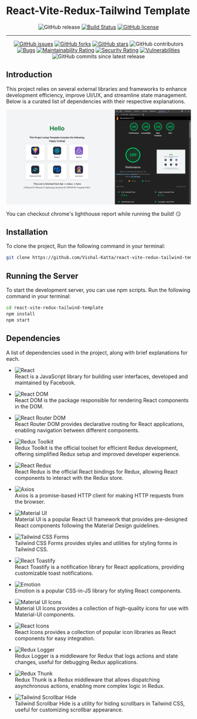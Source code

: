 # React-Vite-Redux-Tailwind Template


<span align="center">

![GitHub release](https://img.shields.io/github/v/release/Vishal-Katta/react-vite-redux-tailwind-template)
[![Build Status](https://github.com/Vishal-Katta/react-vite-redux-tailwind-template/actions/workflows/build.yml/badge.svg)](https://github.com/Vishal-Katta/react-vite-redux-tailwind-template/actions/workflows/build.yml)
[![GitHub license](https://img.shields.io/github/license/Vishal-Katta/react-vite-redux-tailwind-template)](https://github.com/Vishal-Katta/react-vite-redux-tailwind-template)

---

[![GitHub issues](https://img.shields.io/github/issues/Vishal-Katta/react-vite-redux-tailwind-template)](https://github.com/Vishal-Katta/react-vite-redux-tailwind-template/issues)
[![GitHub forks](https://img.shields.io/github/forks/Vishal-Katta/react-vite-redux-tailwind-template)](https://github.com/Vishal-Katta/react-vite-redux-tailwind-template/network)
[![GitHub stars](https://img.shields.io/github/stars/Vishal-Katta/react-vite-redux-tailwind-template)](https://github.com/Vishal-Katta/react-vite-redux-tailwind-template/stargazers)
![GitHub contributors](https://img.shields.io/github/contributors/Vishal-Katta/react-vite-redux-tailwind-template)
[![Bugs](https://sonarcloud.io/api/project_badges/measure?project=Vishal-Katta_react-vite-redux-tailwind-template&metric=bugs)](https://sonarcloud.io/dashboard?id=Vishal-Katta_react-vite-redux-tailwind-template)
[![Maintainability Rating](https://sonarcloud.io/api/project_badges/measure?project=Vishal-Katta_react-vite-redux-tailwind-template&metric=sqale_rating)](https://sonarcloud.io/dashboard?id=Vishal-Katta_react-vite-redux-tailwind-template)
[![Security Rating](https://sonarcloud.io/api/project_badges/measure?project=Vishal-Katta_react-vite-redux-tailwind-template&metric=security_rating)](https://sonarcloud.io/dashboard?id=Vishal-Katta_react-vite-redux-tailwind-template)
[![Vulnerabilities](https://sonarcloud.io/api/project_badges/measure?project=Vishal-Katta_react-vite-redux-tailwind-template&metric=vulnerabilities)](https://sonarcloud.io/dashboard?id=Vishal-Katta_react-vite-redux-tailwind-template)
![GitHub commits since latest release ](https://img.shields.io/github/commits-since/Vishal-Katta/react-vite-redux-tailwind-template/latest/main)

</span>

## Introduction

This project relies on several external libraries and frameworks to enhance development efficiency, improve UI/UX, and streamline state management. Below is a curated list of dependencies with their respective explanations.

![Project Stack](/public/ProjectStack.png)

You can checkout chrome's lighthouse report while running the build! 😏

## Installation

To clone the project, Run the following command in your terminal:

```bash
git clone https://github.com/Vishal-Katta/react-vite-redux-tailwind-template.git
```

## Running the Server

To start the development server, you can use npm scripts. Run the following command in your terminal:

```bash
cd react-vite-redux-tailwind-template
npm install
npm start
```

## Dependencies
A list of dependencies used in the project, along with brief explanations for each.

- ![React](https://img.shields.io/badge/React-_-61DAFB?logo=react)  
  React is a JavaScript library for building user interfaces, developed and maintained by Facebook.

- ![React DOM](https://img.shields.io/badge/React%20DOM-_-61DAFB?logo=react)  
  React DOM is the package responsible for rendering React components in the DOM.

- ![React Router DOM](https://img.shields.io/badge/React%20Router%20DOM-_-CA4245?logo=react-router)  
  React Router DOM provides declarative routing for React applications, enabling navigation between different components.

- ![Redux Toolkit](https://img.shields.io/badge/Redux%20Toolkit-_-purple?logo=redux)  
  Redux Toolkit is the official toolset for efficient Redux development, offering simplified Redux setup and improved developer experience.

- ![React Redux](https://img.shields.io/badge/React%20Redux-_-764ABC?logo=redux)  
  React Redux is the official React bindings for Redux, allowing React components to interact with the Redux store.

- ![Axios](https://img.shields.io/badge/Axios-_-blue?logo=axios)  
  Axios is a promise-based HTTP client for making HTTP requests from the browser.

- ![Material UI](https://img.shields.io/badge/Material%20UI-_-blue?logo=material-ui)  
  Material UI is a popular React UI framework that provides pre-designed React components following the Material Design guidelines.

- ![Tailwind CSS Forms](https://img.shields.io/badge/Tailwind%20CSS%20Forms-_-blue?logo=tailwind-css)  
  Tailwind CSS Forms provides styles and utilities for styling forms in Tailwind CSS.

- ![React Toastify](https://img.shields.io/badge/React%20Toastify-_-blue?logo=react)  
  React Toastify is a notification library for React applications, providing customizable toast notifications.

- ![Emotion](https://img.shields.io/badge/Emotion-_-purple?logo=emotion)  
  Emotion is a popular CSS-in-JS library for styling React components.

- ![Material UI Icons](https://img.shields.io/badge/Material%20UI%20Icons-_-orange?logo=material-ui)  
  Material UI Icons provides a collection of high-quality icons for use with Material-UI components.

- ![React Icons](https://img.shields.io/badge/React%20Icons-_-blue?logo=react)  
  React Icons provides a collection of popular icon libraries as React components for easy integration.

- ![Redux Logger](https://img.shields.io/badge/Redux%20Logger-_-764ABC?logo=redux)  
  Redux Logger is a middleware for Redux that logs actions and state changes, useful for debugging Redux applications.

- ![Redux Thunk](https://img.shields.io/badge/Redux%20Thunk-_-764ABC?logo=redux)  
  Redux Thunk is a Redux middleware that allows dispatching asynchronous actions, enabling more complex logic in Redux.

- ![Tailwind Scrollbar Hide](https://img.shields.io/badge/Tailwind%20Scrollbar%20Hide-_-blue?logo=tailwind-css)  
  Tailwind Scrollbar Hide is a utility for hiding scrollbars in Tailwind CSS, useful for customizing scrollbar appearance.
